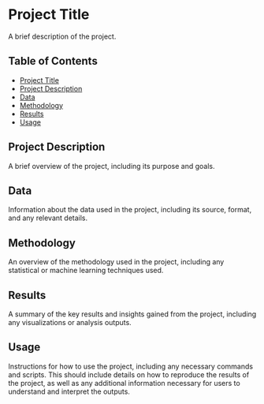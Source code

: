 # Project Title

A brief description of the project.

## Table of Contents

- [Project Title](#project-title)
- [Project Description](#project-description)
- [Data](#data)
- [Methodology](#methodology)
- [Results](#results)
- [Usage](#usage)

## Project Description

A brief overview of the project, including its purpose and goals.

## Data

Information about the data used in the project, including its source, format, and any relevant details.

## Methodology

An overview of the methodology used in the project, including any statistical or machine learning techniques used.

## Results

A summary of the key results and insights gained from the project, including any visualizations or analysis outputs.

## Usage

Instructions for how to use the project, including any necessary commands and scripts. This should include details on how to reproduce the results of the project, as well as any additional information necessary for users to understand and interpret the outputs.
